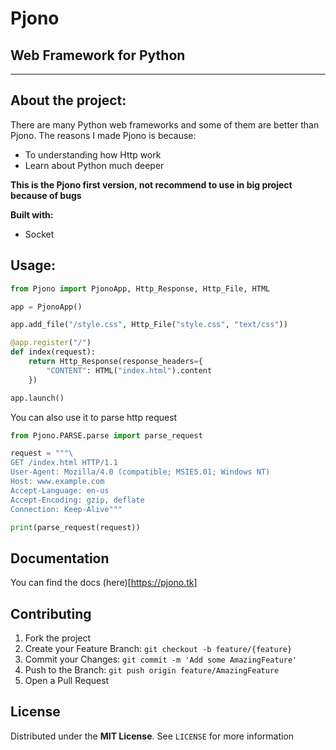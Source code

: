 # Pjono
## Web Framework for Python

****

## About the project:

There are many Python web frameworks and some of them are better than Pjono. The reasons I made Pjono is because:

- To understanding how Http work
- Learn about Python much deeper

**This is the Pjono first version, not recommend to use in big project because of bugs**

**Built with:**
- Socket

## Usage:
```py
from Pjono import PjonoApp, Http_Response, Http_File, HTML

app = PjonoApp()

app.add_file("/style.css", Http_File("style.css", "text/css"))

@app.register("/")
def index(request):
    return Http_Response(response_headers={
        "CONTENT": HTML("index.html").content
    })

app.launch()
```
You can also use it to parse http request
```py
from Pjono.PARSE.parse import parse_request

request = """\
GET /index.html HTTP/1.1
User-Agent: Mozilla/4.0 (compatible; MSIE5.01; Windows NT)
Host: www.example.com
Accept-Language: en-us
Accept-Encoding: gzip, deflate
Connection: Keep-Alive"""

print(parse_request(request))
```

## Documentation
You can find the docs (here)[https://pjono.tk]

## Contributing
1. Fork the project
2. Create your Feature Branch: `git checkout -b feature/{feature}`
3. Commit your Changes: `git commit -m 'Add some AmazingFeature'`
4. Push to the Branch: `git push origin feature/AmazingFeature`
5. Open a Pull Request

## License

Distributed under the **MIT License**. See `LICENSE` for more information
